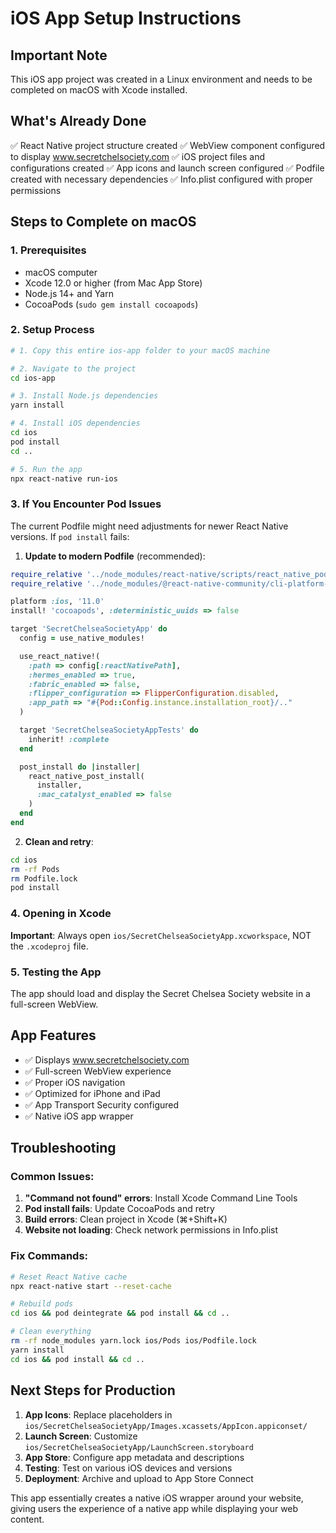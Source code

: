 # iOS App Setup Instructions

## Important Note
This iOS app project was created in a Linux environment and needs to be completed on macOS with Xcode installed.

## What's Already Done

✅ React Native project structure created
✅ WebView component configured to display www.secretchelsociety.com
✅ iOS project files and configurations created
✅ App icons and launch screen configured
✅ Podfile created with necessary dependencies
✅ Info.plist configured with proper permissions

## Steps to Complete on macOS

### 1. Prerequisites
- macOS computer
- Xcode 12.0 or higher (from Mac App Store)
- Node.js 14+ and Yarn
- CocoaPods (`sudo gem install cocoapods`)

### 2. Setup Process

```bash
# 1. Copy this entire ios-app folder to your macOS machine

# 2. Navigate to the project
cd ios-app

# 3. Install Node.js dependencies
yarn install

# 4. Install iOS dependencies
cd ios
pod install
cd ..

# 5. Run the app
npx react-native run-ios
```

### 3. If You Encounter Pod Issues

The current Podfile might need adjustments for newer React Native versions. If `pod install` fails:

1. **Update to modern Podfile** (recommended):
```ruby
require_relative '../node_modules/react-native/scripts/react_native_pods'
require_relative '../node_modules/@react-native-community/cli-platform-ios/native_modules'

platform :ios, '11.0'
install! 'cocoapods', :deterministic_uuids => false

target 'SecretChelseaSocietyApp' do
  config = use_native_modules!

  use_react_native!(
    :path => config[:reactNativePath],
    :hermes_enabled => true,
    :fabric_enabled => false,
    :flipper_configuration => FlipperConfiguration.disabled,
    :app_path => "#{Pod::Config.instance.installation_root}/.."
  )

  target 'SecretChelseaSocietyAppTests' do
    inherit! :complete
  end

  post_install do |installer|
    react_native_post_install(
      installer,
      :mac_catalyst_enabled => false
    )
  end
end
```

2. **Clean and retry**:
```bash
cd ios
rm -rf Pods
rm Podfile.lock
pod install
```

### 4. Opening in Xcode

**Important**: Always open `ios/SecretChelseaSocietyApp.xcworkspace`, NOT the `.xcodeproj` file.

### 5. Testing the App

The app should load and display the Secret Chelsea Society website in a full-screen WebView.

## App Features

- ✅ Displays www.secretchelsociety.com
- ✅ Full-screen WebView experience
- ✅ Proper iOS navigation
- ✅ Optimized for iPhone and iPad
- ✅ App Transport Security configured
- ✅ Native iOS app wrapper

## Troubleshooting

### Common Issues:
1. **"Command not found" errors**: Install Xcode Command Line Tools
2. **Pod install fails**: Update CocoaPods and retry
3. **Build errors**: Clean project in Xcode (⌘+Shift+K)
4. **Website not loading**: Check network permissions in Info.plist

### Fix Commands:
```bash
# Reset React Native cache
npx react-native start --reset-cache

# Rebuild pods
cd ios && pod deintegrate && pod install && cd ..

# Clean everything
rm -rf node_modules yarn.lock ios/Pods ios/Podfile.lock
yarn install
cd ios && pod install && cd ..
```

## Next Steps for Production

1. **App Icons**: Replace placeholders in `ios/SecretChelseaSocietyApp/Images.xcassets/AppIcon.appiconset/`
2. **Launch Screen**: Customize `ios/SecretChelseaSocietyApp/LaunchScreen.storyboard`
3. **App Store**: Configure app metadata and descriptions
4. **Testing**: Test on various iOS devices and versions
5. **Deployment**: Archive and upload to App Store Connect

This app essentially creates a native iOS wrapper around your website, giving users the experience of a native app while displaying your web content.
